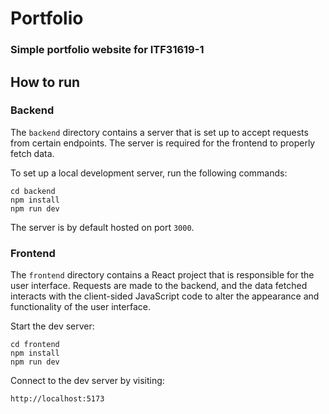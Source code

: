 # Portfolio

### Simple portfolio website for ITF31619-1

## How to run

### Backend

The `backend` directory contains a server that is set up to accept requests from certain endpoints. The server is required for the frontend to properly fetch data.

To set up a local development server, run the following commands:
```
cd backend
npm install
npm run dev
```

The server is by default hosted on port `3000`. 

### Frontend

The `frontend` directory contains a React project that is responsible for the user interface. Requests are made to the backend, and the data fetched interacts with the client-sided JavaScript code to alter the appearance and functionality of the user interface. 

Start the dev server:

```
cd frontend
npm install
npm run dev
```
Connect to the dev server by visiting:
```
http://localhost:5173
```